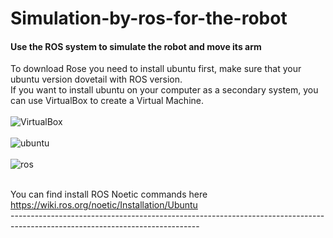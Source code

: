 # Simulation-by-ros-for-the-robot
#### Use the ROS system to simulate the robot and move its arm
To download Rose you need to install ubuntu first, make sure that your ubuntu version dovetail with ROS version. <br>
If you want to install ubuntu on your computer as a secondary system, you can use VirtualBox to create a Virtual Machine.<br>
<br>
![VirtualBox](https://github.com/Areej1basfar/Simulation-by-ros-for-the-robot/assets/121516453/4ab1c034-0a21-4f3a-a18e-f63ce8630f57)<br> <br>
![ubuntu](https://github.com/Areej1basfar/Simulation-by-ros-for-the-robot/assets/121516453/403b5f8a-ccff-4847-b6e0-b3f240005039)<br><br>
![ros](https://github.com/Areej1basfar/Simulation-by-ros-for-the-robot/assets/121516453/72f8ba58-7278-47af-a259-0f1fea7e4a32)<br><br>

You can find install ROS Noetic commands here <br>
https://wiki.ros.org/noetic/Installation/Ubuntu<br>
-----------------------------------------------------------------------------------------------------------------------------<br><br>
